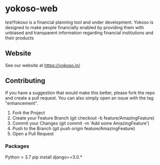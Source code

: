 # yokoso-web

*test*Yokoso is a financial planning tool and under development. Yokoso is designed to make people financially enabled by providing them with unbiased and transparent information regarding financial institutions and their products 

## Website
See our website at https://yokoso.in/

## Contributing
If you have a suggestion that would make this better, please fork the repo and create a pull request. You can also simply open an issue with the tag "enhancement".

1. Fork the Project
2. Create your Feature Branch (git checkout -b feature/AmazingFeature)
3. Commit your Changes (git commit -m 'Add some AmazingFeature')
4. Push to the Branch (git push origin feature/AmazingFeature)
5. Open a Pull Request

### Packages
Python > 3.7
pip install django==3.0.*
